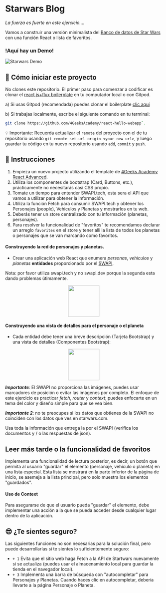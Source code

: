 # Starwars Blog

_La fuerza es fuerte en este ejercicio...._

Vamos a construir una versión minimalista del [Banco de datos de Star Wars](https://www.starwars.com/databank) con una función React o lista de favoritos.

### !Aquí hay un Demo!

![Starwars Demo](https://github.com/breatheco-de/exercise-starwars-blog-reading-list/blob/master/preview.gif?raw=true)

## 🌱  Cómo iniciar este proyecto

No clones este repositorio. El primer paso para comenzar a codificar es clonar el [react.js+flux boilerplate](https://gitpod.io#https://github.com/4GeeksAcademy/react-hello-webapp) en tu computador local o con Gitpod.

a) Si usas Gitpod (recomendada) puedes clonar el boilerplate [clic aquí](https://gitpod.io#https://github.com/4GeeksAcademy/react-hello-webapp)

b) Si trabajas localmente, escribe el siguiente comando en tu terminal:
 ```sh
 git clone https://github.com/4GeeksAcademy/react-hello-webapp`.
````

💡 Importante: Recuerda actualizar el `remote` del proyecto con el de tu repositorio usando `git remote set-url origin <your new url>`, y luego guardar tu código en tu nuevo repositorio usando `add`, `commit` y `push`.


## 📝 Instrucciones

1. Empieza un nuevo projecto utilizando el template de [4Geeks Academy React Advanced](https://github.com/4GeeksAcademy/react-hello-webapp).
2. Utiliza los componentes de bootstrap (Card, Buttons, etc.), prácticamente no necesitarás casi CSS propio.
3. Tomate un tiempo para entender SWAPI.tech, esta sera el API que vamos a utilizar para obtener la información.
4. Utiliza la función Fetch para consumir SWAPI.tech y obtener los Personajes (people), Vehiculos y Planetas y mostrarlos en tu web.
5. Deberás tener un store centralizado con tu información (planetas, personajes).
6. Para resolver la funcionalidad de "favoritos" te recomendamos declarar un arreglo `favorites` en el store y tener alli la lista de todos los planetas o personajes que se van marcando como favoritos.

#### Construyendo la red de personajes y planetas.

- Crear una aplicación web React que enumera _personas_, _vehiculos_ y _planetas_ **entidades** proporcionado por el [SWAPI](https://swapi.tech/documentation).

Nota: por favor utiliza swapi.tech y no swapi.dev porque la segunda esta dando problemas útimamente.

<p align="center">
   <img height="100" src="https://raw.githubusercontent.com/nachovz/projects/master/p/javascript/semi-senior/startwars-blog-reading-list/sw_data.png" />
</p>

#### Construyendo una vista de detalles para el personaje o el planeta

- Cada entidad debe tener una breve descripción (Tarjeta Bootstrap) y una vista de detalles (Componentes Bootstrap):

<p align="center">
   <img height="100" src="https://raw.githubusercontent.com/nachovz/projects/master/p/javascript/semi-senior/startwars-blog-reading-list/sw_data_details.png" />
</p>

***Importante***: El SWAPI no proporciona las imágenes, puedes usar marcadores de posición o evitar las imágenes por completo. El enfoque de este ejercicio es practicar *fetch*, *router* y *context*; puedes enfocarte en un tema del color y diseño simple para que se vea bien.

***Importante 2***: no te preocupes si los datos que obtienes de la SWAPI no coinciden con los datos que ves en starwars.com.

Usa toda la información que entrega la por el SWAPI (verifica los documentos y / o las respuestas de json).

## Leer más tarde o la funcionalidad de favoritos

Implementa una funcionalidad de lectura posterior, es decir, un botón que permita al usuario "guardar" el elemento (personaje, vehículo o planeta) en una lista especial. Esta lista se mostrará en la parte inferior de la página de inicio, se asemeja a la lista principal, pero solo muestra los elementos "guardados".

#### Uso de Context

Para asegurarse de que el usuario pueda "guardar" el elemento, debe implementar una acción a la que se pueda acceder desde cualquier lugar dentro de la aplicación.

## 😎 ¿Te sientes seguro?

Las siguientes funciones no son necesarias para la solución final, pero puede desarrollarlas si te sientes lo suficientemente seguro:

- `+ 1` Evita que el sitio web haga Fetch a la API de Startwars nuevamente si se actualiza (puedes usar el almacenamiento local para guardar la tienda en el navegador local).
- `+ 3` Implementa una barra de búsqueda con "autocompletar" para Personajes y Planetas. Cuando haces clic en autocompletar, debería llevarte a la página Personaje o Planeta.




